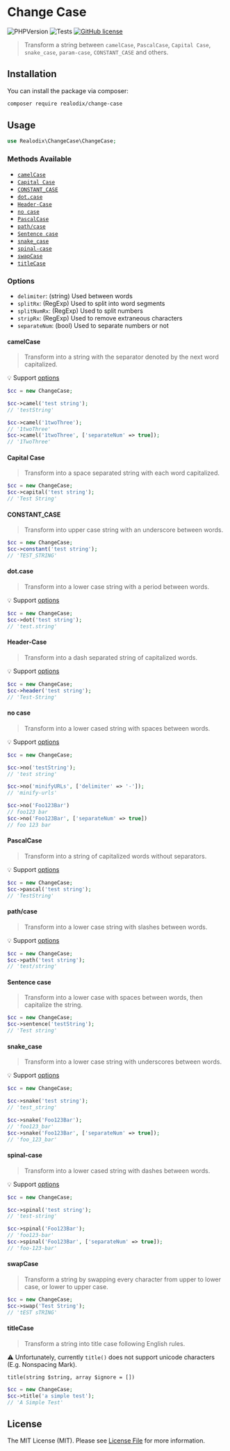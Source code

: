 # Change Case

![PHPVersion](https://img.shields.io/badge/PHP-^7.4|^8-777BB4.svg?style=flat-square)
![Tests](https://github.com/realodix/change-case/actions/workflows/tests.yml/badge.svg)
[![GitHub license](https://img.shields.io/github/license/realodix/change-case)](/LICENSE)

> Transform a string between `camelCase`, `PascalCase`, `Capital Case`, `snake_case`, `param-case`, `CONSTANT_CASE` and others.

## Installation

You can install the package via composer:

```sh
composer require realodix/change-case
```

## Usage

```php
use Realodix\ChangeCase\ChangeCase;
```

### Methods Available

- [`camelCase`](#camelcase)
- [`Capital Case`](#capital-case)
- [`CONSTANT_CASE`](#constant_case)
- [`dot.case`](#dotcase)
- [`Header-Case`](#header-case)
- [`no case`](#no-case)
- [`PascalCase`](#pascalcase)
- [`path/case`](#pathcase)
- [`Sentence case`](#sentence-case)
- [`snake_case`](#snake_case)
- [`spinal-case`](#spinal-case)
- [`swapCase`](#swapcase)
- [`titleCase`](#titlecase)

### Options

- `delimiter`: (string) Used between words
- `splitRx`: (RegExp) Used to split into word segments
- `splitNumRx`: (RegExp) Used to split numbers
- `stripRx`: (RegExp) Used to remove extraneous characters
- `separateNum`: (bool) Used to separate numbers or not

#### camelCase

> Transform into a string with the separator denoted by the next word capitalized.

💡 Support [options](#options)

```php
$cc = new ChangeCase;

$cc->camel('test string');
// 'testString'

$cc->camel('1twoThree');
// '1twoThree'
$cc->camel('1twoThree', ['separateNum' => true]);
// '1TwoThree'
```

#### Capital Case

> Transform into a space separated string with each word capitalized.

```php
$cc = new ChangeCase;
$cc->capital('test string');
// 'Test String'
```

#### CONSTANT_CASE

> Transform into upper case string with an underscore between words.

```php
$cc = new ChangeCase;
$cc->constant('test string');
// 'TEST_STRING'
```

#### dot.case

> Transform into a lower case string with a period between words.

💡 Support [options](#options)

```php
$cc = new ChangeCase;
$cc->dot('test string');
// 'test.string'
```

#### Header-Case

> Transform into a dash separated string of capitalized words.

💡 Support [options](#options)

```php
$cc = new ChangeCase;
$cc->header('test string');
// 'Test-String'
```

#### no case

> Transform into a lower cased string with spaces between words.

💡 Support [options](#options)

```php
$cc = new ChangeCase;

$cc->no('testString');
// 'test string'

$cc->no('minifyURLs', ['delimiter' => '-']);
// 'minify-urls'

$cc->no('Foo123Bar')
// foo123 bar
$cc->no('Foo123Bar', ['separateNum' => true])
// foo 123 bar
```

#### PascalCase

> Transform into a string of capitalized words without separators.

💡 Support [options](#options)

```php
$cc = new ChangeCase;
$cc->pascal('test string');
// 'TestString'
```

#### path/case

> Transform into a lower case string with slashes between words.

💡 Support [options](#options)

```php
$cc = new ChangeCase;
$cc->path('test string');
// 'test/string'
```

#### Sentence case

> Transform into a lower case with spaces between words, then capitalize the string.

```php
$cc = new ChangeCase;
$cc->sentence('testString');
// 'Test string'
```

#### snake_case

> Transform into a lower case string with underscores between words.

💡 Support [options](#options)

```php
$cc = new ChangeCase;

$cc->snake('test string');
// 'test_string'

$cc->snake('Foo123Bar');
// 'foo123_bar'
$cc->snake('Foo123Bar', ['separateNum' => true]);
// 'foo_123_bar'
```

#### spinal-case

> Transform into a lower cased string with dashes between words.

💡 Support [options](#options)

```php
$cc = new ChangeCase;

$cc->spinal('test string');
// 'test-string'

$cc->spinal('Foo123Bar');
// 'foo123-bar'
$cc->spinal('Foo123Bar', ['separateNum' => true]);
// 'foo-123-bar'
```


#### swapCase

> Transform a string by swapping every character from upper to lower case, or lower to upper case.

```php
$cc = new ChangeCase;
$cc->swap('Test String');
// 'tEST sTRING'
```

#### titleCase

> Transform a string into title case following English rules.

⚠️ Unfortunately, currently `title()` does not support unicode characters (E.g. Nonspacing Mark).

`title(string $string, array $ignore = [])`

```php
$cc = new ChangeCase;
$cc->title('a simple test');
// 'A Simple Test'
```

## License
The MIT License (MIT). Please see [License File](/LICENSE) for more information.
